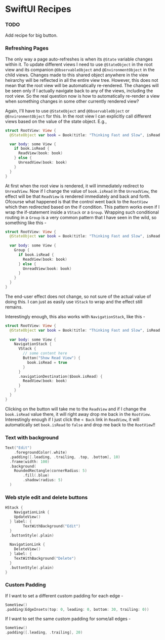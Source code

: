 # SwiftUI Recipes

### TODO

Add recipe for big button.

### Refreshing Pages

The only way a page auto-refreshes is when its `@State` variable changes within it. To update different views I need to use `@StateObject` in the root view and its companion `@ObservableObject` and `@EnvironmentObject` in the child views. Changes made to this shared object anywhere in the view heirarchy will be reflected in all the entire view tree. However, this does not mean that the root view will be automatically re-rendered. The changes will be seen only if I actually navigate back to any of the views, including the root view. So the real question now is how to automatically re-render a view when something changes in some other currently rendered view?

Again, I'll have to use `@StateObject` and `@ObservableObject` or `@EnvironmentObject` for this. In the root view I can explicitly call different views based on the value of the state object. E.g., 

```swift
struct RootView: View {
  @StateObject var book = Book(title: "Thinking Fast and Slow", isRead: false)

  var body: some View {
    if book.isRead {
      ReadView(book: book)
    } else {
      UnreadView(book: book)
    }
  }
}
```

At first when the root view is rendered, it will immediately redirect to `UnreadView`. Now if I change the value of `book.isRead` in the `UnreadView`, the effect will be that `ReadView` is rendered immediately and back and forth. Ofcourse what happened is that the control went back to the `RootView` which then redirected based on the if condition. This pattern works even if I wrap the if-statement inside a `VStack` or a `Group`. Wrapping such conditional routing in a `Group` is a very common pattern that I have seen in the wild, so something like this -

```swift
struct RootView: View {
  @StateObject var book = Book(title: "Thinking Fast and Slow", isRead: false)
  
  var body: some View {
    Group {
      if book.isRead {
        ReadView(book: book)
      } else {
        UnreadView(book: book)
      }
    }
  }
}
```

The end-user effect does not change, so not sure of the actual value of doing this. I can just as easily use `VStack` to wrap and the effect still remains.

Interestingly enough, this also works with `NavigationStack`, like this -

```swift
struct RootView: View {
  @StateObject var book = Book(title: "Thinking Fast and Slow", isRead: false)
  
  var body: some View {
    NavigationStack {
      VStack {
        // some content here
        Button("Show Read View") {
          book.isRead = true
        }
      }
      .navigationDestination($book.isRead) {
        ReadView(book: book)
      }
    }
  }
}
```

Clicking on the button will take me to the `ReadView` and if I change the `book.isRead` value there, it will right away drop me back in the `RootView`. Interestingly enough if I just click the `< Back` link in `ReadView`, it will automatically set `book.isRead` to `false` and drop me back to the `RootView`!!

### Text with background

```swift
Text("Edit")
	.foregroundColor(.white)
  .padding([.leading, .trailing, .top, .bottom], 10)
  .frame(width: 100)
  .background(
    RoundedRectangle(cornerRadius: 5)
    	.fill(.blue)
    	.shadow(radius: 5)
  )
```

### Web style edit and delete buttons

```swift
HStack {
	NavigationLink {
  	UpdateView()
  } label: {
		TextWithBackground("Edit")
  }
  .buttonStyle(.plain)
                
  NavigationLink {
  	DeleteView()
  } label: {
    TextWithBackground("Delete")
  }
  .buttonStyle(.plain)
}
```

### Custom Padding

If I want to set a different custom padding for each edge -

```swift
SomeView()
.padding(EdgeInsets(top: 0, leading: 0, bottom: 30, trailing: 0))
```



If I want to set the same custom padding for some/all edges -

```swift
SomeView()
.padding([.leading, .trailing], 20)
```

